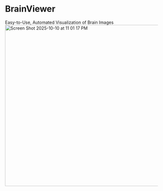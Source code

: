 # BrainViewer
Easy-to-Use, Automated Visualization of Brain Images
<img width="1192" height="532" alt="Screen Shot 2025-10-10 at 11 01 17 PM" src="https://github.com/user-attachments/assets/abfdeaeb-9084-421c-a64a-559de3783c86" />
